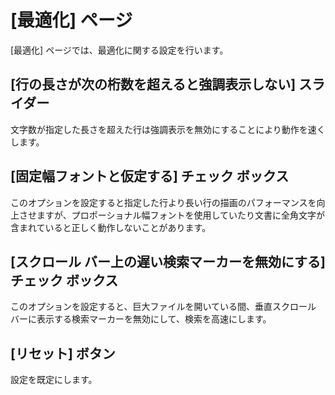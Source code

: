 # \[最適化\] ページ

\[最適化\] ページでは、最適化に関する設定を行います。

## \[行の長さが次の桁数を超えると強調表示しない\] スライダー

文字数が指定した長さを超えた行は強調表示を無効にすることにより動作を速くします。

## \[固定幅フォントと仮定する\] チェック ボックス

このオプションを設定すると指定した行より長い行の描画のパフォーマンスを向上させますが、プロポーショナル幅フォントを使用していたり文書に全角文字が含まれていると正しく動作しないことがあります。

## \[スクロール バー上の遅い検索マーカーを無効にする\] チェック ボックス

このオプションを設定すると、巨大ファイルを開いている間、垂直スクロール バーに表示する検索マーカーを無効にして、検索を高速にします。

## \[リセット\] ボタン

設定を既定にします。

